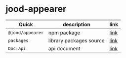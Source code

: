 # jood-appearer

| Quick            | description             | link                                                                          |
| ---------------- | ----------------------- | ----------------------------------------------------------------------------- |
| `@jood/appearer` | npm package             | [link](https://www.npmjs.com/package/@jood/appearer)                          |
| `packages`       | library packages source | [link](https://github.com/molgga/jood-appearer/tree/master/projects/packages) |
| `Doc:api`        | api document            | [link](https://github.com/molgga/jood-appearer/blob/master/docs/globals.md)   |

